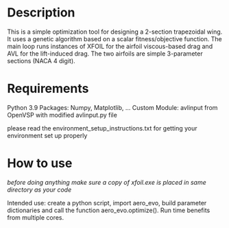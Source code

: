# Description
This is a simple optimization tool for designing a 2-section trapezoidal wing. It 
uses a genetic algorithm based on a scalar fitness/objective function. The main 
loop runs instances of XFOIL for the airfoil viscous-based drag and AVL for the 
lift-induced drag. The two airfoils are simple 3-parameter sections (NACA 4 digit).

# Requirements
Python 3.9
Packages: Numpy, Matplotlib, ... 
Custom Module: avlinput from OpenVSP with modified avlinput.py file 

please read the environment_setup_instructions.txt for getting your environment 
set up properly

# How to use
*before doing anything make sure a copy of xfoil.exe is placed in same directory 
as your code*

Intended use: create a python script, import aero_evo, build parameter 
dictionaries and call the function aero_evo.optimize(). Run time benefits from 
multiple cores. 